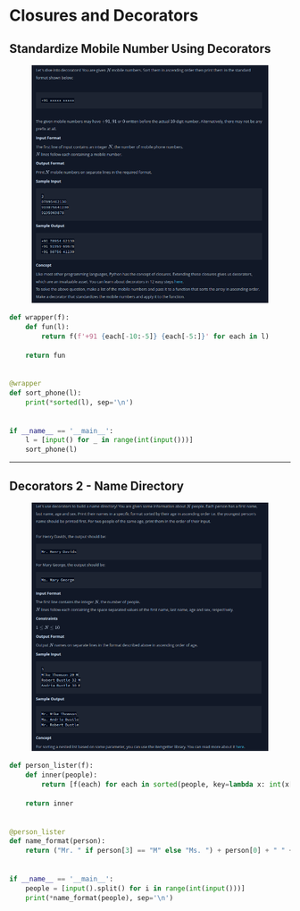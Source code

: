 # Closures and Decorators

## Standardize Mobile Number Using Decorators

<figure><img src="../.gitbook/assets/image (27).png" alt=""><figcaption></figcaption></figure>

```python
def wrapper(f):
    def fun(l):
        return f(f'+91 {each[-10:-5]} {each[-5:]}' for each in l)

    return fun


@wrapper
def sort_phone(l):
    print(*sorted(l), sep='\n')


if __name__ == '__main__':
    l = [input() for _ in range(int(input()))]
    sort_phone(l)
```

***

## Decorators 2 - Name Directory

<figure><img src="../.gitbook/assets/image (28).png" alt=""><figcaption></figcaption></figure>

```python
def person_lister(f):
    def inner(people):
        return [f(each) for each in sorted(people, key=lambda x: int(x[2]))]

    return inner


@person_lister
def name_format(person):
    return ("Mr. " if person[3] == "M" else "Ms. ") + person[0] + " " + person[1]


if __name__ == '__main__':
    people = [input().split() for i in range(int(input()))]
    print(*name_format(people), sep='\n')
```
